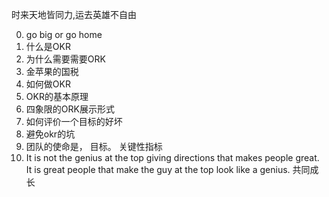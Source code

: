 时来天地皆同力,运去英雄不自由




0. go big or go home
1. 什么是OKR
2. 为什么需要需要ORK
3. 金苹果的国税
4. 如何做OKR
5. OKR的基本原理
6. 四象限的ORK展示形式
7. 如何评价一个目标的好坏
8. 避免okr的坑
9. 团队的使命是， 目标。 关键性指标
9. It is not the genius at the top giving directions that makes people  great.
It is great people that make the guy at the top look like a genius.
共同成长
